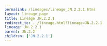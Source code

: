 ```yaml
---
permalink: /lineages/lineage_JN.2.2.1.html
layout: lineage_page
title: Lineage JN.2.2.1
redirect_to: ../lineage.html?lineage=JN.2.2.1
lineage: JN.2.2.1
parent: JN.2.2
children: ['JN.2.2.1']
---
```

